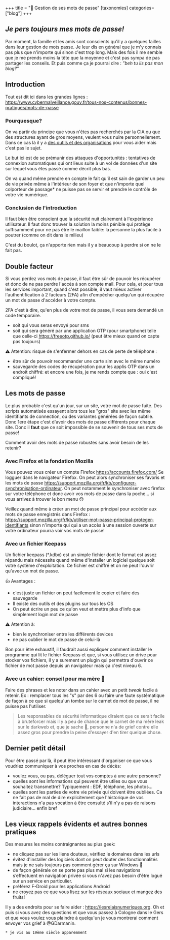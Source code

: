 +++
title = "🔑 Gestion de ses mots de passe"
[taxonomies]
categories=["blog"]
+++

## _Je pers toujours mes mots de passe!_

Par moment, la famille et les amis sont conscients qu'il y a quelques failles dans leur gestion de mots passe. Je leur dis en général que je m'y connais pas plus que n'importe qui sinon c'est trop long. Mais des fois il me semble que je me prends moins la tête que la moyenne et c'est pas sympa de pas partager les conseils. Et puis comme ça je pourrai dire : _"beh tu lis pas mon blog?"_

<!-- more -->

## Introduction

Tout est dit ici dans les grandes lignes : <https://www.cybermalveillance.gouv.fr/tous-nos-contenus/bonnes-pratiques/mots-de-passe>

### Pourquesque?

On va partir du principe que vous n'êtes pas recherchés par la CIA ou que des structures ayant de gros moyens, veulent vous nuire personnellement. Dans ce cas là il y a [des outils et des organisations](https://securitylab.amnesty.org/) pour vous aider mais c'est pas le sujet.

Le but ici est de se prémunir des attaques d'opportunités : tentatives de connexion automatiques qui ont lieux suite à un vol de données d'un site sur lequel vous êtes passé comme décrit plus bas.

On va quand même prendre en compte le fait qu'il est sain de garder un peu de vie privée même à l'intérieur de son foyer et que n'importe quel colporteur de passage* ne puisse pas se servir et prendre le contrôle de votre vie numérique.

### Conclusion de l'introduction

Il faut bien être conscient que la sécurité nuit clairement à l'expérience utilisateur. Il faut donc trouver la solution la moins pénible qui protège suffisamment pour ne pas être le maillon faible: la personne la plus facile à poutrer (comme on dit dans le milieu)

C'est du boulot, ça n'apporte rien mais il y a beaucoup à perdre si on ne le fait pas.

## Double facteur

Si vous perdez vos mots de passe, il faut être sûr de pouvoir les récupérer et donc de ne pas perdre l'accès à son compte mail. Pour cela, et pour tous les services important, quand c'est possible, il vaut mieux activer l'authentification à 2 facteurs (2FA) afin d'empêcher quelqu'un qui récupère un mot de passe d'accéder à votre compte.

2FA c'est à dire, qu'en plus de votre mot de passe, il vous sera demandé un code temporaire.

- soit qui vous seras envoyé pour sms
- soit qui sera généré par une application OTP (pour smartphone) telle que celle-ci <https://freeotp.github.io/> (peut être mieux quand on capte pas toujours)

⚠️ Attention: risque de s'enfermer dehors en cas de perte de téléphone :

- être sûr de pouvoir recommander une carte sim avec le même numéro
- sauvegarde des codes de récupération pour les applis OTP dans un endroit chiffré: et encore une fois, je me rends compte que : oui c'est compliqué!

## Les mots de passe

Le plus probable c'est qu'un jour, sur un site, votre mot de passe fuite. Des scripts automatisés essayent alors tous les "gros" site avec les même identifiants de connection, ou des variantes générées de façon subtile. Donc 1ere étape c'est d'avoir des mots de passe différents pour chaque site. Donc il **faut** que ce soit impossible de se souvenir de tous ses mots de passe!

Comment avoir des mots de passe robustes sans avoir besoin de les retenir?

### Avec Firefox et la fondation Mozilla

Vous pouvez vous créer un compte Firefox <https://accounts.firefox.com/>
Se logguer dans le navigateur Firefox. On peut alors synchroniser ses favoris et les mots de passe <https://support.mozilla.org/fr/kb/configurer-synchronisation-ordinateur>. On peut notamment le synchroniser avec firefox sur votre téléphone et donc avoir vos mots de passe dans la poche... si vous arrivez à trouver le bon menu 😓

Veillez quand même à créer un mot de passe principal pour accéder aux mots de passe enregistrés dans Firefox : <https://support.mozilla.org/fr/kb/utiliser-mot-passe-principal-proteger-identifiants> sinon n'importe qui qui a un accès à une session ouverte sur votre ordinateur pourra voir vos mots de passe!

### Avec un fichier Keepass

Un fichier keepass (*.kdbx) est un simple fichier dont le format est assez répandu mais nécessite quand même d'installer un logiciel quelque soit votre système d'exploitation. Ce fichier est chiffré et on ne peut l'ouvrir qu'avec un mot de passe.

👍 Avantages :

- c'est juste un fichier on peut facilement le copier et faire des sauvegarde
- Il existe des outils et des plugins sur tous les OS
- On peut écrire un peu ce qu'on veut et mettre plus d'info que simplement login mot de passe

⚠️ Attention à:

- bien le synchroniser entre les différents devices
- ne pas oublier le mot de passe de celui-là

Bon pour être exhaustif, il faudrait aussi expliquer comment installer le programme qui lit le fichier Keepass et que, si vous utilisez un drive pour stocker vos fichiers, il y a surement un plugin qui permettra d'ouvrir ce fichier de mot passe depuis un navigateur mais ça c'est niveau 6.

### Avec un cahier: conseil pour ma mère 🧓

Faire des phrases et les noter dans un cahier avec un petit _tweak_ facile à retenir. Ex : remplacer tous les "s" par des 6 ou faire une faute systématique de façon à ce que si quelqu'un tombe sur le carnet de mot de passe, il ne puisse pas l'utiliser.

> Les responsables de sécurité informatique diraient que ce serait facile à bruteforcer mais il y a peu de chance que le carnet de ma mère leak sur le darkweb et, que je sache 🤔, personne n'a de grief contre elle assez gros pour prendre la peine d'essayer d'en tirer quelque chose.

## Dernier petit détail

Pour être passé par là, il peut être intéressant d'organiser ce que vous voudriez communiquer à vos proches en cas de décès:

- voulez vous, ou pas, déléguer tout vos comptes à une autre personne?
- quelles sont les informations qui peuvent être utiles ou que vous souhaitez transmettre? Typiquement : EDF, téléphone, les photos...
- quelles sont les parties de votre vie privée qui doivent être oubliées. Ca ne fait pas de mal de dire explicitement que l'historique de vos interactions n'a pas vocation à être consulté s'il n'y a pas de raisons judiciaire... enfin bref

## Les vieux rappels évidents et autres bonnes pratiques

Des mesures les moins contraignantes au plus geek:

- ne cliquez pas sur les liens douteux, vérifiez le domaines dans les urls
- évitez d'installer des logiciels dont on peut douter des fonctionnalités mais je ne sais toujours pas comment gérer ça sur Windows 🤷
- de façon générale on se porte pas plus mal si les navigations s’effectuent en navigation privée si vous n'avez pas besoin d'être logué sur un service en particulier.
- préférez F-Droid pour les applications Android
- ne croyez pas ce que vous lisez sur les réseaux sociaux et mangez des fruits!

Il y a des endroits pour se faire aider : <https://lesrelaisnumeriques.org>. Oh et puis si vous avez des questions et que vous passez à Cologne dans le Gers et que vous voulez vous plaindre à quelqu'un je vous montrerai comment envoyer vos grief à @GDarmanin.

`* je vis au 19ème siècle apparemment`
